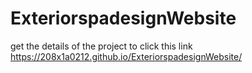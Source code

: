 # ExteriorspadesignWebsite
get the details of the project to click this link
https://208x1a0212.github.io/ExteriorspadesignWebsite/
